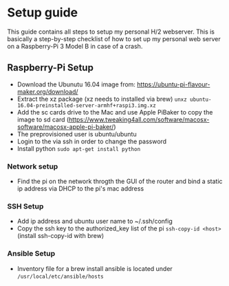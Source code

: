 # Setup guide
This guide contains all steps to setup my personal H/2 webserver. This is basically a step-by-step checklist of how to set up my personal web server on a Raspberry-Pi 3 Model B in case of a crash.

## Raspberry-Pi Setup
* Download the Ubunutu 16.04 image from: https://ubuntu-pi-flavour-maker.org/download/
* Extract the xz package (xz needs to installed via brew) ```unxz ubuntu-16.04-preinstalled-server-armhf+raspi3.img.xz```
* Add the sc cards drive to the Mac and use Apple PiBaker to copy the image to sd card (https://www.tweaking4all.com/software/macosx-software/macosx-apple-pi-baker/)
* The preprovisioned user is ubuntu/ubuntu
* Login to the via ssh in order to change the password
* Install python ```sudo apt-get install python```

### Network setup
* Find the pi on the network throgth the GUI of the router and bind a static ip address via DHCP to the pi's mac address 

### SSH Setup ###
* Add ip address and ubuntu user name to ~/.ssh/config 
* Copy the ssh key to the authorized_key list of the pi ```ssh-copy-id <host>``` (install ssh-copy-id with brew)

### Ansible Setup ###
* Inventory file for a brew install ansible is located under ```/usr/local/etc/ansible/hosts```